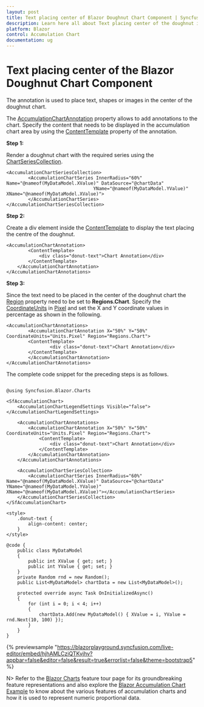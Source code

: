 ```yaml
---
layout: post
title: Text placing center of Blazor Doughnut Chart Component | Syncfusion
description: Learn here all about Text placing center of the doughnut in Syncfusion Blazor Accumulation Chart component and more.
platform: Blazor
control: Accumulation Chart
documentation: ug
---
```


# Text placing center of the Blazor Doughnut Chart Component

The annotation is used to place text, shapes or images in the center of the doughnut chart.

The [AccumulationChartAnnotation](https://help.syncfusion.com/cr/blazor/Syncfusion.Blazor.Charts.AccumulationChartAnnotation.html) property allows to add annotations to the chart. Specify the content that needs to be displayed in the accumulation chart area by using the [ContentTemplate](https://help.syncfusion.com/cr/blazor/Syncfusion.Blazor.Charts.AccumulationChartAnnotation.html#Syncfusion_Blazor_Charts_AccumulationChartAnnotation_ContentTemplate) property of the annotation.

**Step 1:**

Render a doughnut chart with the required series using the [ChartSeriesCollection](https://help.syncfusion.com/cr/blazor/Syncfusion.Blazor.Charts.ChartSeriesCollection.html).

```cshtml
<AccumulationChartSeriesCollection>
        <AccumulationChartSeries InnerRadius="60%" Name="@nameof(MyDataModel.XValue)" DataSource="@chartData" 
                                YName="@nameof(MyDataModel.YValue)" XName="@nameof(MyDataModel.XValue)">
        </AccumulationChartSeries>
</AccumulationChartSeriesCollection>
```

**Step 2:**

Create a div element inside the [ContentTemplate](https://help.syncfusion.com/cr/blazor/Syncfusion.Blazor.Charts.AccumulationChartAnnotation.html#Syncfusion_Blazor_Charts_AccumulationChartAnnotation_ContentTemplate) to display the text placing the centre of the doughnut.

```cshtml
<AccumulationChartAnnotation>
        <ContentTemplate>
            <div class="donut-text">Chart Annotation</div>
        </ContentTemplate>
    </AccumulationChartAnnotation>
</AccumulationChartAnnotations>
```

**Step 3:**

Since the text need to be placed in the center of the doughnut chart the [Region](https://help.syncfusion.com/cr/blazor/Syncfusion.Blazor.Charts.AccumulationChartAnnotation.html#Syncfusion_Blazor_Charts_AccumulationChartAnnotation_Region) property need to be set to **Regions.Chart**. Specify the [CoordinateUnits](https://help.syncfusion.com/cr/blazor/Syncfusion.Blazor.Charts.AccumulationChartAnnotation.html#Syncfusion_Blazor_Charts_AccumulationChartAnnotation_CoordinateUnits) in [Pixel](https://help.syncfusion.com/cr/blazor/Syncfusion.Blazor.Charts.Units.html#Syncfusion_Blazor_Charts_Units_Pixel) and set the X and Y coordinate values in percentage as shown in the following.

```cshtml
<AccumulationChartAnnotations>
        <AccumulationChartAnnotation X="50%" Y="50%" CoordinateUnits="Units.Pixel" Region="Regions.Chart">
        <ContentTemplate>
                <div class="donut-text">Chart Annotation</div>
        </ContentTemplate>
        </AccumulationChartAnnotation>
</AccumulationChartAnnotations>
```
The complete code snippet for the preceding steps is as follows.

```cshtml 

@using Syncfusion.Blazor.Charts

<SfAccumulationChart>
    <AccumulationChartLegendSettings Visible="false"></AccumulationChartLegendSettings>

    <AccumulationChartAnnotations>
        <AccumulationChartAnnotation X="50%" Y="50%" CoordinateUnits="Units.Pixel" Region="Regions.Chart">
            <ContentTemplate>
                <div class="donut-text">Chart Annotation</div>
            </ContentTemplate>
        </AccumulationChartAnnotation>
    </AccumulationChartAnnotations>

    <AccumulationChartSeriesCollection>
        <AccumulationChartSeries InnerRadius="60%" Name="@nameof(MyDataModel.XValue)" DataSource="@chartData" YName="@nameof(MyDataModel.YValue)" XName="@nameof(MyDataModel.XValue)"></AccumulationChartSeries>
    </AccumulationChartSeriesCollection>
</SfAccumulationChart>

<style>
    .donut-text {
        align-content: center;
    }
</style>

@code {
    public class MyDataModel
    {
        public int XValue { get; set; }
        public int YValue { get; set; }
    }
    private Random rnd = new Random();
    public List<MyDataModel> chartData = new List<MyDataModel>();

    protected override async Task OnInitializedAsync()
    {
        for (int i = 0; i < 4; i++)
        {
            chartData.Add(new MyDataModel() { XValue = i, YValue = rnd.Next(10, 100) });
        }
    }
}

```

{% previewsample "https://blazorplayground.syncfusion.com/live-editor/embed/hjhAMLCziQTKvjhv?appbar=false&editor=false&result=true&errorlist=false&theme=bootstrap5" %}

N> Refer to the [Blazor Charts](https://www.syncfusion.com/blazor-components/blazor-charts) feature tour page for its groundbreaking feature representations and also explore the [Blazor Accumulation Chart Example](https://blazor.syncfusion.com/demos/chart/pie?theme=bootstrap4) to know about the various features of accumulation charts and how it is used to represent numeric proportional data.

